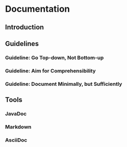 <link rel="stylesheet" href="{{baseUrl}}/css/textbook.css">

<div class="website-content">

<div id="main">

# Documentation

## Introduction

<include src="introduction/what/print.md" />

## Guidelines

### Guideline: Go Top-down, Not Bottom-up

<include src="guidelines/goTopDown/what/print.md" />
<include src="guidelines/goTopDown/why/print.md" />
<include src="guidelines/goTopDown/how/print.md" />

### Guideline: Aim for Comprehensibility

<include src="guidelines/aimForComprehensibility/what/print.md" />
<include src="guidelines/aimForComprehensibility/how/print.md" />

### Guideline: Document Minimally, but Sufficiently

<include src="guidelines/documentMinimally/what/print.md" />
<include src="guidelines/documentMinimally/how/print.md" />

## Tools

### JavaDoc

<include src="tools/javaDoc/what/print.md" />
<include src="tools/javaDoc/how/print.md" />

### Markdown

<include src="tools/markdown/what/print.md" />
<include src="tools/markdown/how/print.md" />

### AsciiDoc

<include src="tools/asciiDoc/what/print.md" />

</div>

</div>
